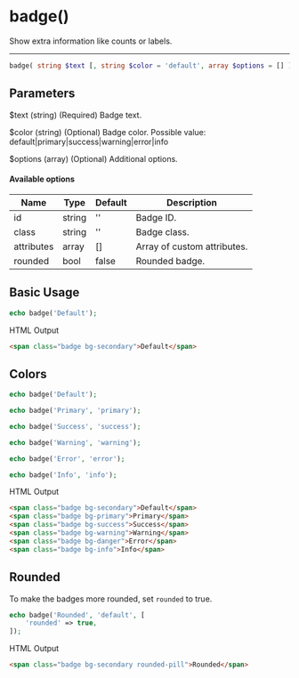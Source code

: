 # badge()

Show extra information like counts or labels.

---

```php {.function-name}
badge( string $text [, string $color = 'default', array $options = [] ] ) : string
```

## Parameters

$text (string) (Required) Badge text.

$color (string) (Optional) Badge color. Possible value: default|primary|success|warning|error|info

$options (array) (Optional) Additional options.

#### Available options

| Name       | Type   | Default | Description                 |
|------------|--------|---------|-----------------------------|
| id         | string | ''      | Badge ID.                   |
| class      | string | ''      | Badge class.                |
| attributes | array  | []      | Array of custom attributes. |
| rounded    | bool   | false   | Rounded badge.              |

## Basic Usage

```php
echo badge('Default');
```

<span class="html-output-title">HTML Output</span>

```html {.html-output}
<span class="badge bg-secondary">Default</span>
```

## Colors

```php
echo badge('Default');

echo badge('Primary', 'primary');

echo badge('Success', 'success');

echo badge('Warning', 'warning');

echo badge('Error', 'error');

echo badge('Info', 'info');
```

<span class="html-output-title">HTML Output</span>

```html {.html-output}
<span class="badge bg-secondary">Default</span>
<span class="badge bg-primary">Primary</span>
<span class="badge bg-success">Success</span>
<span class="badge bg-warning">Warning</span>
<span class="badge bg-danger">Error</span>
<span class="badge bg-info">Info</span>
```

## Rounded

To make the badges more rounded, set `rounded` to true.

```php
echo badge('Rounded', 'default', [
    'rounded' => true,
]);
```

<span class="html-output-title">HTML Output</span>

```html {.html-output}
<span class="badge bg-secondary rounded-pill">Rounded</span>
```
